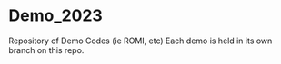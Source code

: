 # Demo_2023

Repository of Demo Codes (ie ROMI, etc)
Each demo is held in its own branch on this repo.
